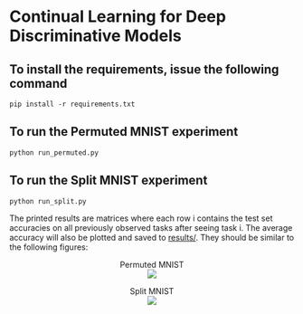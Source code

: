 # Continual Learning for Deep Discriminative Models

## To install the requirements, issue the following command

    pip install -r requirements.txt 

## To run the Permuted MNIST experiment

	python run_permuted.py

## To run the Split MNIST experiment

	python run_split.py

The printed results are matrices where each row i contains the test set accuracies on all previously observed tasks after seeing task i. The average accuracy will also be plotted and saved to [results/](results/). They should be similar to the following figures:

<p align="center"> 
	Permuted MNIST <br/>
	<img src="results/permuted.jpg"/> 
</p>

<p align="center"> 
	Split MNIST <br/>
	<img src="results/split.jpg"/> 
</p>
